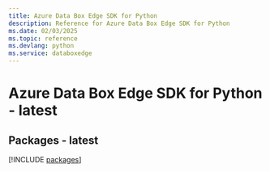 ```yaml
---
title: Azure Data Box Edge SDK for Python
description: Reference for Azure Data Box Edge SDK for Python
ms.date: 02/03/2025
ms.topic: reference
ms.devlang: python
ms.service: databoxedge
---
```

# Azure Data Box Edge SDK for Python - latest
## Packages - latest
[!INCLUDE [packages](data-box-edge-index.md)]
